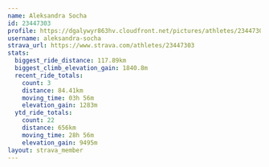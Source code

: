 ```yaml
---
name: Aleksandra Socha
id: 23447303
profile: https://dgalywyr863hv.cloudfront.net/pictures/athletes/23447303/14745546/4/large.jpg
username: aleksandra-socha
strava_url: https://www.strava.com/athletes/23447303
stats:
  biggest_ride_distance: 117.89km
  biggest_climb_elevation_gain: 1840.8m
  recent_ride_totals:
    count: 3
    distance: 84.41km
    moving_time: 03h 56m
    elevation_gain: 1283m
  ytd_ride_totals:
    count: 22
    distance: 656km
    moving_time: 28h 56m
    elevation_gain: 9495m
layout: strava_member
--- 
```

